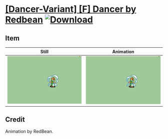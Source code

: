 # [\[Dancer-Variant\] \[F\] Dancer by Redbean](./) [![Download](https://img.shields.io/badge/Download--red?style=social&logo=github)](https://minhaskamal.github.io/DownGit/#/home?url=https://github.com/Klokinator/FE-Repo/tree/main/Battle%20Animations%2FBards%2C%20Dancers%2C%20Suppliers%2C%20Misc%2F%5BDancer-Variant%5D%20%5BF%5D%20Dancer%20by%20Redbean%2F8.%20Item)

## Item

| Still | Animation |
| :---: | :-------: |
| ![Item still](./Item_000.png) | ![Item](./Item.gif) |

## Credit

Animation by RedBean.
